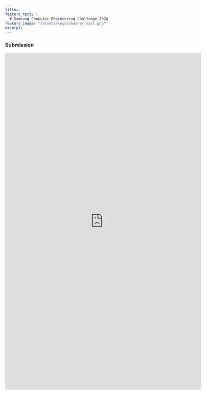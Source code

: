 ```yaml
---
title:
feature_text: |
  # Samsung Computer Engineering Challenge 2024
feature_image: "/assets/logos/banner_last.png"
excerpt:
---
```

### Submission

<iframe src="https://naver.me/xDJcI6Xs" width="640" height="1100" frameborder="0" marginheight="0" marginwidth="0">
  <p>Loading…&lt;/iframe&gt;</p>
</iframe>
